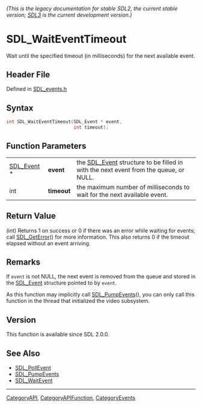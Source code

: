 ###### (This is the legacy documentation for stable SDL2, the current stable version; [SDL3](https://wiki.libsdl.org/SDL3/) is the current development version.)
# SDL_WaitEventTimeout

Wait until the specified timeout (in milliseconds) for the next available event.

## Header File

Defined in [SDL_events.h](https://github.com/libsdl-org/SDL/blob/SDL2/include/SDL_events.h)

## Syntax

```c
int SDL_WaitEventTimeout(SDL_Event * event,
                         int timeout);
```

## Function Parameters

|                          |             |                                                                                                   |
| ------------------------ | ----------- | ------------------------------------------------------------------------------------------------- |
| [SDL_Event](SDL_Event) * | **event**   | the [SDL_Event](SDL_Event) structure to be filled in with the next event from the queue, or NULL. |
| int                      | **timeout** | the maximum number of milliseconds to wait for the next available event.                          |

## Return Value

(int) Returns 1 on success or 0 if there was an error while waiting for
events; call [SDL_GetError](SDL_GetError)() for more information. This also
returns 0 if the timeout elapsed without an event arriving.

## Remarks

If `event` is not NULL, the next event is removed from the queue and stored
in the [SDL_Event](SDL_Event) structure pointed to by `event`.

As this function may implicitly call [SDL_PumpEvents](SDL_PumpEvents)(),
you can only call this function in the thread that initialized the video
subsystem.

## Version

This function is available since SDL 2.0.0.

## See Also

- [SDL_PollEvent](SDL_PollEvent)
- [SDL_PumpEvents](SDL_PumpEvents)
- [SDL_WaitEvent](SDL_WaitEvent)

----
[CategoryAPI](CategoryAPI), [CategoryAPIFunction](CategoryAPIFunction), [CategoryEvents](CategoryEvents)

